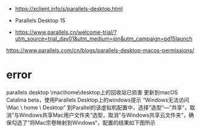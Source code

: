 - https://xclient.info/s/parallels-desktop.html

- Parallels Desktop 15



- https://www.parallels.cn/welcome-trial/?utm_source=trial_day01&utm_medium=ipn&utm_campaign=pd15launch


https://www.parallels.com/cn/blogs/parallels-desktop-macos-permissions/

# error
parallels desktop \mac\home\desktop上的回收站已损害
更新到macOS Catalina beta，使用Parallels Desktop上的windows提示 “Windows无法访问\\Mac \ home \ Desktop”
到Parallel的该虚拟机配置中，选择”选型“—”共享“，取消”与Windows共享Mac用户文件夹“选型，取消”与Windows共享云文件夹“，确保勾选了”将Mac宗卷映射到Windows“，配置的结果如下图所示
